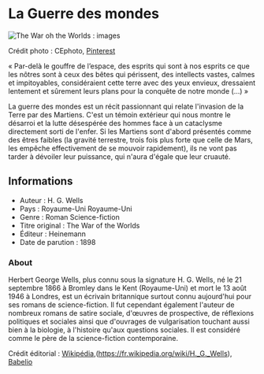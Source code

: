 # La Guerre des mondes

![The War oh the Worlds : images](https://i.pinimg.com/564x/1c/b3/69/1cb36984a35730d632c053911095a292.jpg)

Crédit photo : CEphoto, [Pinterest](https://www.pinterest.fr/pin/489414684496335262/)

« Par-delà le gouffre de l’espace, des esprits qui sont à nos esprits ce que les nôtres sont à ceux des bêtes qui périssent, des intellects vastes, calmes et impitoyables, considéraient cette terre avec des yeux envieux, dressaient lentement et sûrement leurs plans pour la conquête de notre monde (…) »

La guerre des mondes est un récit passionnant qui relate l'invasion de la Terre par des Martiens. C'est un témoin extérieur qui nous montre le désarroi et la lutte désespérée des hommes face à un cataclysme directement sorti de l'enfer. Si les Martiens sont d'abord présentés comme des êtres faibles (la gravité terrestre, trois fois plus forte que celle de Mars, les empêche effectivement de se mouvoir rapidement), ils ne vont pas tarder à dévoiler leur puissance, qui n'aura d'égale que leur cruauté.

## Informations

 - Auteur : H. G. Wells
 - Pays : Royaume-Uni Royaume-Uni
 - Genre : Roman Science-fiction
 - Titre original : The War of the Worlds
 - Éditeur : Heinemann
 - Date de parution : 1898

### About

Herbert George Wells, plus connu sous la signature H. G. Wells, né le 21 septembre 1866 à Bromley dans le Kent (Royaume-Uni) et mort le 13 août 1946 à Londres, est un écrivain britannique surtout connu aujourd'hui pour ses romans de science-fiction. Il fut cependant également l'auteur de nombreux romans de satire sociale, d'œuvres de prospective, de réflexions politiques et sociales ainsi que d'ouvrages de vulgarisation touchant aussi bien à la biologie, à l'histoire qu'aux questions sociales. Il est considéré comme le père de la science-fiction contemporaine.

Crédit éditorial : [Wikipédia](https://fr.wikipedia.org/wiki/La_Guerre_des_mondes),(https://fr.wikipedia.org/wiki/H._G._Wells), [Babelio](https://www.babelio.com/livres/Wells-La-guerre-des-mondes/3404)
